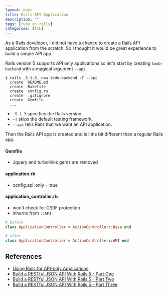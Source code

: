 ```yaml
---
layout: post
title: Rails API Application
description: "" 
tags: [ruby on rails]
categories: [TIL]
---
```


As a Rails developer, I did not have a chance to create a Rails API application from the scratch. So I thought it would be great experience to build a simple API app.

Rails version 5 supports API only applications so let's start by creating ```todo-backend``` with a magical argument ```--api```.

```
$ rails _5.1.3_ new todo-backend -T --api
  create  README.md
  create  Rakefile
  create  config.ru
  create  .gitignore
  create  Gemfile
  ...
```

- ```_5.1.3``` specifies the Rails version.
-  ```-T``` skips the default testing framework.
- ```--api``` tells Rails that we want an API application.

Then the Rails API app is created and is little bit different than a regular Rails app. 

#### Gemfile
- Jquery and turbolinks gems are removed

#### application.rb
- config.api_only = true

#### application_controller.rb
- won't check for CSRF protection
- inherits from ```::API```

```ruby
# before
class ApplicationController < ActionController::Base end

# after
class ApplicationController < ActionController::API end
```

## References
- [Using Rails for API-only Applications](http://edgeguides.rubyonrails.org/api_app.html)
- [Build a RESTful JSON API With Rails 5 - Part One](https://scotch.io/tutorials/build-a-restful-json-api-with-rails-5-part-one)
- [Build a RESTful JSON API With Rails 5 - Part Two](https://scotch.io/tutorials/build-a-restful-json-api-with-rails-5-part-two)
- [Build a RESTful JSON API With Rails 5 - Part Three](https://scotch.io/tutorials/build-a-restful-json-api-with-rails-5-part-three)